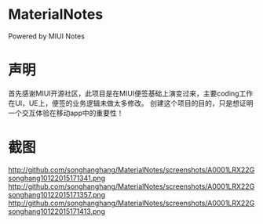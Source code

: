 # MaterialNotes
Powered by MIUI Notes

# 声明
首先感谢MIUI开源社区，此项目是在MIUI便签基础上演变过来，主要coding工作在UI，UE上，便签的业务逻辑未做太多修改。
创建这个项目的目的，只是想证明一个交互体验在移动app中的重要性！
# 截图
http://github.com/songhanghang/MaterialNotes/screenshots/A0001LRX22Gsonghang10122015171341.png
http://github.com/songhanghang/MaterialNotes/screenshots/A0001LRX22Gsonghang10122015171357.png
http://github.com/songhanghang/MaterialNotes/screenshots/A0001LRX22Gsonghang10122015171413.png
